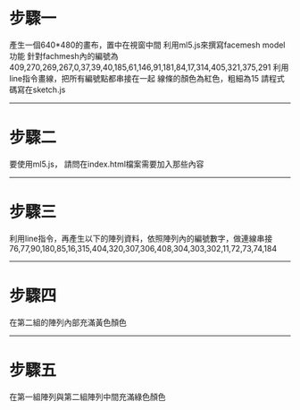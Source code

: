 # 步驟一

產生一個640*480的畫布，置中在視窗中間
利用ml5.js來撰寫facemesh model功能
針對fachmesh內的編號為409,270,269,267,0,37,39,40,185,61,146,91,181,84,17,314,405,321,375,291
利用line指令畫線，把所有編號點都串接在一起
線條的顏色為紅色，粗細為15
請程式碼寫在sketch.js

---
# 步驟二
要使用ml5.js，
請問在index.html檔案需要加入那些內容

---

# 步驟三

利用line指令，再產生以下的陣列資料，依照陣列內的編號數字，做連線串接
76,77,90,180,85,16,315,404,320,307,306,408,304,303,302,11,72,73,74,184


---

# 步驟四
在第二組的陣列內部充滿黃色顏色

---
# 步驟五
在第一組陣列與第二組陣列中間充滿綠色顏色
